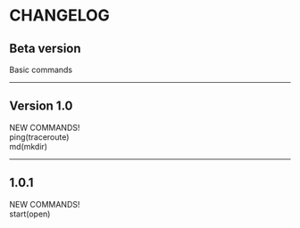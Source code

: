 <h1>CHANGELOG</h1>
<h2>Beta version</h2>
Basic commands
<hr>
<h2>Version 1.0</h2>
NEW COMMANDS! <br>
ping(traceroute) <br>
md(mkdir) <br>
<hr>
<h2>1.0.1</h2>
NEW COMMANDS! <br>
start(open)
